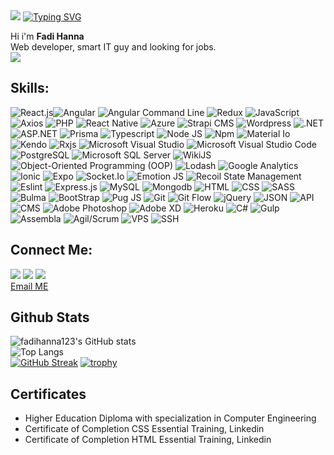 <img src="https://github.com/fadihanna123/fadihanna123/blob/main/banner.png?raw=true" />
<a href="https://git.io/typing-svg"><img src="https://readme-typing-svg.herokuapp.com?font=Fira+Code&pause=1000&width=435&lines=%7B+%22name%22%3A+%22Fadi+Hanna%22%2C+age%3A+30+%7D;%7B+%22hobbies%22%3A++%5B'gaming'%2C+'coding'%5D+%7D" alt="Typing SVG" /></a> <br />

Hi i'm <b>Fadi Hanna</b> <br />
Web developer, smart IT guy and looking for jobs. <br />
<img src="https://emojipedia-us.s3.dualstack.us-west-1.amazonaws.com/thumbs/160/apple/279/man-technologist_1f468-200d-1f4bb.png" />

## Skills:

<img src="https://img.shields.io/badge/-React.js-blueviolet" alt="React.js" loading="lazy" /><img src="https://img.shields.io/badge/-Angular-darkred" alt="Angular" loading="lazy" /> 
<img src="https://img.shields.io/badge/-Angular Command Line-darkred" alt="Angular Command Line" loading="lazy" />
<img src="https://img.shields.io/badge/-Redux-blueviolet" alt="Redux" loading="lazy" /> 
<img src="https://img.shields.io/badge/-JavaScript-blueviolet" alt="JavaScript" loading="lazy" /> 
<img src="https://img.shields.io/badge/-Axios-blueviolet" alt="Axios" loading="lazy" /> 
<img src="https://img.shields.io/badge/-PHP-blue" alt="PHP" loading="lazy" /> 
<img src="https://img.shields.io/badge/-React Native-blue" alt="React Native" loading="lazy" /> 
<img src="https://img.shields.io/badge/-Azure-blue" alt="Azure" aria-label="Azure" loading="lazy" /> 
<img src="https://img.shields.io/badge/-Strapi-blue" alt="Strapi CMS" loading="lazy" /> 
<img src="https://img.shields.io/badge/-Wordpress-blue" alt="Wordpress" loading="lazy" />
<img src="https://img.shields.io/badge/-.NET-blueviolet" alt=".NET" loading="lazy" />
<img src="https://img.shields.io/badge/-ASP.NET-blueviolet" alt="ASP.NET" loading="lazy" />
<img src="https://img.shields.io/badge/-Prisma-white" alt="Prisma" loading="lazy" />
<img src="https://img.shields.io/badge/-Typescript-blue" alt="Typescript" loading="lazy" /> 
<img src="https://img.shields.io/badge/-Node JS-success" alt="Node JS" loading="lazy" />
<img src="https://img.shields.io/badge/-Npm-darkred" alt="Npm" loading="lazy" /> 
<img src="https://img.shields.io/badge/-Material Io-grey" alt="Material Io" loading="lazy" /> 
<img src="https://img.shields.io/badge/-Kendo-lightgreen" alt="Kendo" loading="lazy" /> 
<img src="https://img.shields.io/badge/-Rxjs-darkred" alt="Rxjs" loading="lazy" /> 
<img src="https://img.shields.io/badge/-Visual Studio-pink" alt="Microsoft Visual Studio" loading="lazy" />
<img src="https://img.shields.io/badge/-Visual Studio Code-blue" alt="Microsoft Visual Studio Code" loading="lazy" />  
<img src="https://img.shields.io/badge/-PostgreSQL-blue" alt="PostgreSQL" loading="lazy" /> 
<img src="https://img.shields.io/badge/-Microsoft SQL Server-yellow" alt="Microsoft SQL Server" loading="lazy" /> 
<img src="https://img.shields.io/badge/-WikiJS-darkblue" alt="WikiJS" loading="lazy" /> 
<img src="https://img.shields.io/badge/-ObjectOriented Programming-light" alt="Object-Oriented Programming (OOP)" loading="lazy" /> 
<img src="https://img.shields.io/badge/-Lodash-silver" alt="Lodash" loading="lazy" />
<img src="https://img.shields.io/badge/-Google Analytics-darkred" alt="Google Analytics" loading="lazy" />
<img src="https://img.shields.io/badge/-Ionic-darkblue" alt="Ionic" loading="lazy" />
<img src="https://img.shields.io/badge/-Expo-black" alt="Expo" loading="lazy" />
<img src="https://img.shields.io/badge/-Socket.Io-black" alt="Socket.Io" loading="lazy" />
<img src="https://img.shields.io/badge/-Emotion JS-pink" alt="Emotion JS" loading="lazy" />
<img src="https://img.shields.io/badge/-Recoil State Management-darkblue" alt="Recoil State Management" loading="lazy" />
<img src="https://img.shields.io/badge/-Eslint-darkblue" alt="Eslint" loading="lazy" />
<img src="https://img.shields.io/badge/-Express.js-gray" alt="Express.js" loading="lazy" />
<img src="https://img.shields.io/badge/-MySQL-orange" alt="MySQL" loading="lazy" /> 
<img src="https://img.shields.io/badge/-Mongodb-success" alt="Mongodb" loading="lazy" /> 
<img src="https://img.shields.io/badge/-HTML-orange" alt="HTML" loading="lazy" /> 
<img src="https://img.shields.io/badge/-CSS-darkblue" alt="CSS" loading="lazy" /> 
<img src="https://img.shields.io/badge/-SASS-pink" alt="SASS" loading="lazy" />
<img src="https://img.shields.io/badge/-Bulma-green" alt="Bulma" loading="lazy" />
<img src="https://img.shields.io/badge/-Bootstrap-darkblue" alt="BootStrap" loading="lazy" /> 
<img src="https://img.shields.io/badge/-Pug JS-orange" alt="Pug JS" loading="lazy" /> 
<img src="https://img.shields.io/badge/-Git-black" alt="Git" loading="lazy" /> 
<img src="https://img.shields.io/badge/-Git Flow-black" alt="Git Flow" loading="lazy" /> 
<img src="https://img.shields.io/badge/-jQuery-black" alt="jQuery" loading="lazy" /> 
<img src="https://img.shields.io/badge/-JSON-black" alt="JSON" loading="lazy" /> 
<img src="https://img.shields.io/badge/-API-informational" alt="API" loading="lazy" /> 
<img src="https://img.shields.io/badge/-CMS-informational" alt="CMS" loading="lazy" /> 
<img src="https://img.shields.io/badge/-Adobe Photoshop-darkblue" loading="lazy" alt="Adobe Photoshop" /> 
<img src="https://img.shields.io/badge/-Adobe XD-darkred" alt="Adobe XD" loading="lazy" /> 
<img src="https://img.shields.io/badge/-Heroku-blue" alt="Heroku" loading="lazy" /> 
<img src="https://img.shields.io/badge/-Csharp-black" alt="C#" loading="lazy" />
<img src="https://img.shields.io/badge/-Gulp-darkred" alt="Gulp" loading="lazy" /> 
<img src="https://img.shields.io/badge/-Assembla-white" alt="Assembla" loading="lazy" /> 
<img src="https://img.shields.io/badge/-Agil/Scrum-darkred" alt="Agil/Scrum" loading="lazy" />
<img src="https://img.shields.io/badge/-VPS-blue" alt="VPS" loading="lazy" /> 
<img src="https://img.shields.io/badge/-SSH-black" alt="SSH" loading="lazy" />

## Connect Me:

[![](https://img.shields.io/badge/%20-Facebook-blue?color=blue&labelColor=blue&logo=facebook&logoColor=white)](https://www.facebook.com/profile.php?id=100029623099856)
[![](https://img.shields.io/badge/%20-Linkedin-blue?color=blue&labelColor=blue&logo=Linkedin&logoColor=white)](https://www.linkedin.com/in/fadi-hanna-5506401b0/)
[![](https://img.shields.io/badge/%20-Github-white?color=black&labelColor=white&logo=Github&logoColor=black)](https://github.com/fadihanna123) <br />
<a href="mailto:fhanna181@gmail.com">Email ME</a>

## Github Stats

![fadihanna123's GitHub stats](https://github-readme-stats.vercel.app/api?username=fadihanna123&show_icons=true&theme=radical) <br />
![Top Langs](https://github-readme-stats.vercel.app/api/top-langs/?username=fadihanna123&theme=tokyonight&langs_count=15) <br />
[![GitHub Streak](http://github-readme-streak-stats.herokuapp.com?user=fadihanna123&theme=synthwave&hide_border=true)](https://git.io/streak-stats)
[![trophy](https://github-profile-trophy.vercel.app/?username=fadihanna123)](https://github.com/ryo-ma/github-profile-trophy)

## Certificates

<ul>
<li> Higher Education Diploma with specialization in Computer Engineering </li>
<li> Certificate of Completion CSS Essential Training, Linkedin </li>
<li> Certificate of Completion HTML Essential Training, Linkedin </li>
</ul>

